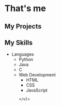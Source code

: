 # That's me


## My Projects

<!--
**justusdecker/justusdecker** is a ✨ _special_ ✨ repository because its `README.md` (this file) appears on your GitHub profile.

Here are some ideas to get you started:

- 🔭 I’m currently working on ...
- 🌱 I’m currently learning ...
- 👯 I’m looking to collaborate on ...
- 🤔 I’m looking for help with ...
- 💬 Ask me about ...
- 📫 How to reach me: ...
- 😄 Pronouns: ...
- ⚡ Fun fact: ...
-->
## My Skills
<ul>
  <li> Languages
    <ul>
      <li>Python</li>
      <li>Java</li>
      <li>C</li>
      <li>Web Development
        <ul>
          <li>HTML</li>
          <li>CSS</li>
          <li>JavaScript</li>
        </ul>
      </li>
      
    </ul>
  </li>
  
</ul>
